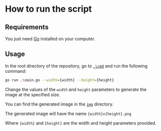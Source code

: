 # How to run the script

## Requirements

You just need [Go](https://go.dev/dl/) installed on your computer.

## Usage

In the root directory of the repository, go to [`.\cmd`](../cmd) and run the following command:

```sh
go run .\main.go --width={width} --height={height}
```

Change the values of the `width` and `height` parameters to generate the image at the specified size.

You can find the generated image in the [`img`](./img/README.md) directory.

The generated image will have the name `{width}x{height}.png`

Where `{width}` and `{height}` are the width and height parameters provided.
